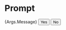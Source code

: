 # Prompt
{Args.Message}
<button OnClick="popup.ConfirmYes()">Yes</button>
<button OnClick="popup.ConfirmNo()">No</button>
